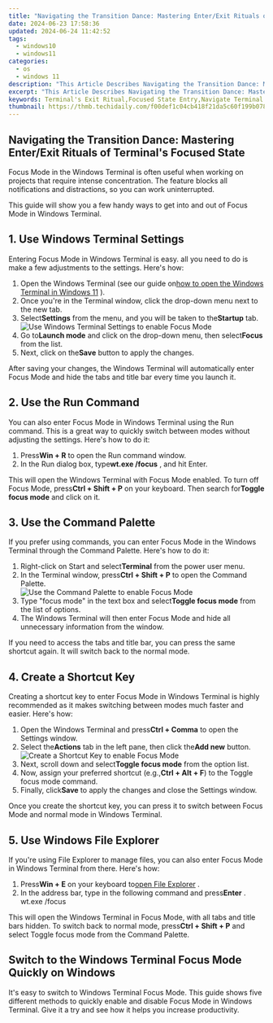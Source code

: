 ```yaml
---
title: "Navigating the Transition Dance: Mastering Enter/Exit Rituals of Terminal's Focused State"
date: 2024-06-23 17:58:36
updated: 2024-06-24 11:42:52
tags:
  - windows10
  - windows11
categories:
  - os
  - windows 11
description: "This Article Describes Navigating the Transition Dance: Mastering Enter/Exit Rituals of Terminal's Focused State"
excerpt: "This Article Describes Navigating the Transition Dance: Mastering Enter/Exit Rituals of Terminal's Focused State"
keywords: Terminal's Exit Ritual,Focused State Entry,Navigate Terminal Shutdown,Transition to Terminal Focus,Mastering Terminal Closure,Enter/Exit Terminal Balance,Achieving Terminal Efficiency
thumbnail: https://thmb.techidaily.com/f00def1c04cb418f21da5c60f199b078da943127e970aa7acf9eb30479f71c91.jpg
---
```


## Navigating the Transition Dance: Mastering Enter/Exit Rituals of Terminal's Focused State

 Focus Mode in the Windows Terminal is often useful when working on projects that require intense concentration. The feature blocks all notifications and distractions, so you can work uninterrupted.

 This guide will show you a few handy ways to get into and out of Focus Mode in Windows Terminal.

## 1\. Use Windows Terminal Settings

 Entering Focus Mode in Windows Terminal is easy. all you need to do is make a few adjustments to the settings. Here's how:

1. Open the Windows Terminal (see our guide on[how to open the Windows Terminal in Windows 11](https://www.makeuseof.com/windows-11-open-windows-terminal/) ).
2. Once you're in the Terminal window, click the drop-down menu next to the new tab.
3. Select**Settings** from the menu, and you will be taken to the**Startup** tab.  
![Use Windows Terminal Settings to enable Focus Mode](https://static1.makeuseofimages.com/wordpress/wp-content/uploads/2023/04/use-windows-terminal-settings-to-enable-focus-mode.jpg)
4. Go to**Launch mode** and click on the drop-down menu, then select**Focus** from the list.
5. Next, click on the**Save** button to apply the changes.

 After saving your changes, the Windows Terminal will automatically enter Focus Mode and hide the tabs and title bar every time you launch it.

## 2\. Use the Run Command

 You can also enter Focus Mode in Windows Terminal using the Run command. This is a great way to quickly switch between modes without adjusting the settings. Here's how to do it:

1. Press**Win + R** to open the Run command window.
2. In the Run dialog box, type**wt.exe /focus** , and hit Enter.

 This will open the Windows Terminal with Focus Mode enabled. To turn off Focus Mode, press**Ctrl + Shift + P** on your keyboard. Then search for**Toggle focus mode** and click on it.

## 3\. Use the Command Palette

 If you prefer using commands, you can enter Focus Mode in the Windows Terminal through the Command Palette. Here's how to do it:

1. Right-click on Start and select**Terminal** from the power user menu.
2. In the Terminal window, press**Ctrl + Shift + P** to open the Command Palette.  
![Use the Command Palette to enable Focus Mode](https://static1.makeuseofimages.com/wordpress/wp-content/uploads/2023/04/use-the-command-palette-to-enable-focus-mode.jpg)
3. Type "focus mode" in the text box and select**Toggle focus mode** from the list of options.
4. The Windows Terminal will then enter Focus Mode and hide all unnecessary information from the window.

 If you need to access the tabs and title bar, you can press the same shortcut again. It will switch back to the normal mode.

## 4\. Create a Shortcut Key

 Creating a shortcut key to enter Focus Mode in Windows Terminal is highly recommended as it makes switching between modes much faster and easier. Here's how:

1. Open the Windows Terminal and press**Ctrl + Comma** to open the Settings window.
2. Select the**Actions** tab in the left pane, then click the**Add new** button.  
![Create a Shortcut Key to enable Focus Mode](https://static1.makeuseofimages.com/wordpress/wp-content/uploads/2023/04/create-a-shortcut-key-to-enable-focus-mode.jpg)
3. Next, scroll down and select**Toggle focus mode** from the option list.
4. Now, assign your preferred shortcut (e.g.,**Ctrl + Alt + F**) to the Toggle focus mode command.
5. Finally, click**Save** to apply the changes and close the Settings window.

 Once you create the shortcut key, you can press it to switch between Focus Mode and normal mode in Windows Terminal.

## 5\. Use Windows File Explorer

 If you're using File Explorer to manage files, you can also enter Focus Mode in Windows Terminal from there. Here's how:

1. Press**Win + E** on your keyboard to[open File Explorer](https://www.makeuseof.com/windows-open-file-explorer/) .
2. In the address bar, type in the following command and press**Enter** .  
wt.exe /focus

 This will open the Windows Terminal in Focus Mode, with all tabs and title bars hidden. To switch back to normal mode, press**Ctrl + Shift + P** and select Toggle focus mode from the Command Palette.

## Switch to the Windows Terminal Focus Mode Quickly on Windows

 It's easy to switch to Windows Terminal Focus Mode. This guide shows five different methods to quickly enable and disable Focus Mode in Windows Terminal. Give it a try and see how it helps you increase productivity.

<ins class="adsbygoogle"
     style="display:block"
     data-ad-format="autorelaxed"
     data-ad-client="ca-pub-7571918770474297"
     data-ad-slot="1223367746"></ins>



<ins class="adsbygoogle"
     style="display:block"
     data-ad-client="ca-pub-7571918770474297"
     data-ad-slot="8358498916"
     data-ad-format="auto"
     data-full-width-responsive="true"></ins>
